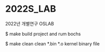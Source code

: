 # 2022S_LAB

2022년 개별연구 OSLAB

$ make
    build project and rum bochs

$ make clean
    clean *.bin *.o kernel binary file